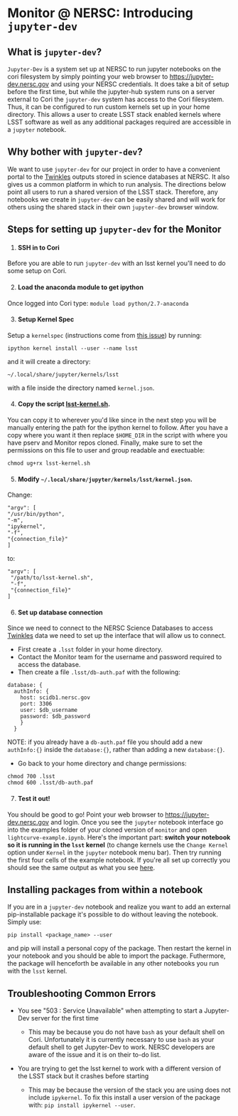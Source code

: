 # Monitor @ NERSC: Introducing `jupyter-dev`

## What is `jupyter-dev`?
  `Jupyter-Dev` is a system set up at NERSC to run jupyter notebooks on the cori filesystem by simply pointing your web browser to https://jupyter-dev.nersc.gov and using your NERSC credentials. It does take a bit of setup before the first time, but while the jupyter-hub system runs on a server external to Cori the `jupyter-dev` system has access to the Cori filesystem. Thus, it can be configured to run custom kernels set up in your home directory. This allows a user to create LSST stack enabled kernels where LSST software as well as any additional packages required are accessible in a `jupyter` notebook.
  
## Why bother with `jupyter-dev`?
We want to use `jupyter-dev` for our project in order to have a convenient portal to the [Twinkles](https://github.com/LSSTDESC/Twinkles/blob/master/README.md) outputs stored in science databases at NERSC. It also gives us a common platform in which to run analysis. The directions below point all users to run a shared version of the LSST stack. Therefore, any notebooks we create in `jupyter-dev` can be easily shared and will work for others using the shared stack in their own `jupyter-dev` browser window.

## Steps for setting up `jupyter-dev` for the Monitor

1. #### SSH in to Cori

  Before you are able to run `jupyter-dev` with an lsst kernel you'll need to do some setup on Cori.

2. #### Load the anaconda module to get ipython

  Once logged into Cori type: `module load python/2.7-anaconda`

3. #### Setup Kernel Spec

  Setup a `kernelspec` (instructions come from [this issue](https://github.com/jupyterhub/jupyterhub/issues/847#issuecomment-267044166)) by running:
  
  `ipython kernel install --user --name lsst`
  
  and it will create a directory:
  
  `~/.local/share/jupyter/kernels/lsst`
  
  with a file inside the directory named `kernel.json`.
  
4. #### Copy the script [lsst-kernel.sh](lsst-kernel.sh).

 You can copy it to wherever you'd like since in the next step you will be manually entering the path for the ipython kernel to follow. After you have a copy where you want it then replace `$HOME_DIR` in the script with where you have pserv and Monitor repos cloned. Finally, make sure to set the permissions on this file to user and group readable and exectuable:
 
 `chmod ug+rx lsst-kernel.sh`

5. #### Modify `~/.local/share/jupyter/kernels/lsst/kernel.json`.

  Change:
  
  ```
 "argv": [
  "/usr/bin/python",
  "-m",
  "ipykernel",
  "-f",
  "{connection_file}"
 ]
 ```
 
 to:
 
 ```
 "argv": [
  "/path/to/lsst-kernel.sh",   
  "-f",   
  "{connection_file}" 
 ]
 ```
 
6. #### Set up database connection

  Since we need to connect to the NERSC Science Databases to access [Twinkles](https://github.com/LSSTDESC/Twinkles/blob/master/README.md) data we need to set up the interface that will allow us to connect.
  * First create a `.lsst` folder in your home directory.
  * Contact the Monitor team for the username and password required to access the database.
  * Then create a file `.lsst/db-auth.paf` with the following:
  ```
  database: {
    authInfo: {
      host: scidb1.nersc.gov
      port: 3306
      user: $db_username
      password: $db_password
      }
    }
  ```
  NOTE: if you already have a `db-auth.paf` file you should add a new `authInfo:{}` inside the `database:{}`, rather than adding a new `database:{}`.
   * Go back to your home directory and change permissions:
   ```
   chmod 700 .lsst
   chmod 600 .lsst/db-auth.paf
   ```
 
7. #### Test it out!

 You should be good to go! Point your web browser to https://jupyter-dev.nersc.gov and login. Once you see the `jupyter` notebook interface go into the examples folder of your cloned version of `monitor` and open `lightcurve-example.ipynb`. Here's the important part: **switch your notebook so it is running in the `lsst` kernel** (to change kernels use the `Change Kernel` option under `Kernel` in the `jupyter` notebook menu bar). Then try running the first four cells of the example notebook. If you're all set up correctly you should see the same output as what you see [here](../examples/lightcurve_example.ipynb).
 
## Installing packages from within a notebook
  If you are in a `jupyter-dev` notebook and realize you want to add an external pip-installable package it's possible to do without leaving the notebook. Simply use:
  ```
  pip install <package_name> --user
  ```
  and pip will install a personal copy of the package. Then restart the kernel in your notebook and you should be able to import the package. Futhermore, the package will henceforth be available in any other notebooks you run with the `lsst` kernel.
  
## Troubleshooting Common Errors

  - You see "503 : Service Unavailable" when attempting to start a Jupyter-Dev server for the first time
    - This may be because you do not have `bash` as your default shell on Cori. Unfortunately it is currently necessary to use `bash` as your default shell to get Jupyter-Dev to work. NERSC developers are aware of the issue and it is on their to-do list.
    
  - You are trying to get the lsst kernel to work with a different version of the LSST stack but it crashes before starting
    - This may be because the version of the stack you are using does not include `ipykernel`. To fix this install a user version of the package with: `pip install ipykernel --user`.
